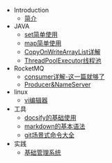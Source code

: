 * Introduction
  * [简介](README.md)
* JAVA
  * [set简单使用](java-base/set.md)
  * [map简单使用](java-base/map.md)
  * [CopyOnWriteArrayList详解](java-base/CopyOnWriteArrayList.md)
  * [ThreadPoolExecutor线程池](java-base/ThreadPoolExecutor.md)
* RocketMQ
  * [consumer详解-这一篇就够了](rocketmq/consumer.md)
  * [Producer&NameServer](rocketmq/producer.md)
* linux
  * [vi编辑器](linux/vi.md)
* 工具
  * [docsify的基础使用](tools/docsify.md)
  * [markdown的基本语法](tools/markdown.md)
  * [git场景式命令大全](tools/git.md)
* 实践
  * [基础管理系统](practice/permission.md)
